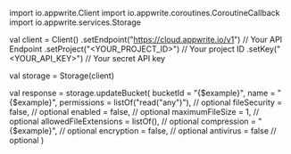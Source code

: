 import io.appwrite.Client
import io.appwrite.coroutines.CoroutineCallback
import io.appwrite.services.Storage

val client = Client()
    .setEndpoint("https://cloud.appwrite.io/v1") // Your API Endpoint
    .setProject("<YOUR_PROJECT_ID>") // Your project ID
    .setKey("<YOUR_API_KEY>") // Your secret API key

val storage = Storage(client)

val response = storage.updateBucket(
    bucketId = "{$example}",
    name = "{$example}",
    permissions = listOf("read("any")"), // optional
    fileSecurity = false, // optional
    enabled = false, // optional
    maximumFileSize = 1, // optional
    allowedFileExtensions = listOf(), // optional
    compression = "{$example}", // optional
    encryption = false, // optional
    antivirus = false // optional
)
